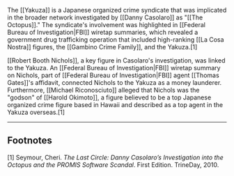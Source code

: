 The [[Yakuza]] is a Japanese organized crime syndicate that was implicated in the broader network investigated by [[Danny Casolaro]] as "[[The Octopus]]." The syndicate's involvement was highlighted in [[Federal Bureau of Investigation|FBI]] wiretap summaries, which revealed a government drug trafficking operation that included high-ranking [[La Cosa Nostra]] figures, the [[Gambino Crime Family]], and the Yakuza.[1]

[[Robert Booth Nichols]], a key figure in Casolaro's investigation, was linked to the Yakuza. An [[Federal Bureau of Investigation|FBI]] wiretap summary on Nichols, part of [[Federal Bureau of Investigation|FBI]] agent [[Thomas Gates]]'s affidavit, connected Nichols to the Yakuza as a money launderer. Furthermore, [[Michael Riconosciuto]] alleged that Nichols was the "godson" of [[Harold Okimoto]], a figure believed to be a top Japanese organized crime figure based in Hawaii and described as a top agent in the Yakuza overseas.[1]

---
## Footnotes
[1] Seymour, Cheri. *The Last Circle: Danny Casolaro’s Investigation into the Octopus and the PROMIS Software Scandal*. First Edition. TrineDay, 2010.